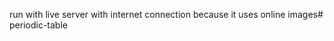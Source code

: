 run with live server with internet connection because it uses online images#   p e r i o d i c - t a b l e  
 